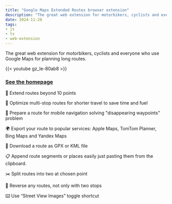 ```yaml
---
title: "Google Maps Extended Routes browser extension"
description: "The great web extension for motorbikers, cyclists and everyone who use Google Maps for planning long routes."
date: 2024-11-28
tags:
- js
- ts
- web-extension
---
```


The great web extension for motorbikers, cyclists and everyone who use Google Maps for planning long routes.

{{< youtube gz_Ie-80ab8 >}}

### [See the homepage](https://gmaps-extended-routes.pages.dev/)

🚴   Extend routes beyond 10 points

📏   Optimize multi-stop routes for shorter travel to save time and fuel

📱   Prepare a route for mobile navigation solving "disappearing waypoints" problem

🌍   Export your route to popular services: Apple Maps, TomTom Planner, Bing Maps and Yandex Maps

💾   Download a route as GPX or KML file

📋   Append route segments or places easily just pasting them from the clipboard.

✂️   Split routes into two at chosen point

🔄   Reverse any routes, not only with two stops

⌨️   Use “Street View Images” toggle shortcut